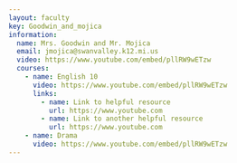 ```yaml
---
layout: faculty
key: Goodwin_and_mojica
information:
  name: Mrs. Goodwin and Mr. Mojica
  email: jmojica@swanvalley.k12.mi.us
  video: https://www.youtube.com/embed/pllRW9wETzw
  courses:
    - name: English 10
      video: https://www.youtube.com/embed/pllRW9wETzw
      links:
        - name: Link to helpful resource
          url: https://www.youtube.com
        - name: Link to another helpful resource
          url: https://www.youtube.com
    - name: Drama
      video: https://www.youtube.com/embed/pllRW9wETzw
---
```

